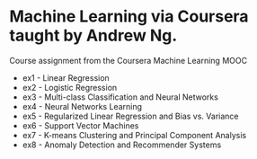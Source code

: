 Machine Learning via Coursera taught by Andrew Ng.
==================================

Course assignment from the Coursera Machine Learning MOOC

* ex1 - Linear Regression
* ex2 - Logistic Regression
* ex3 - Multi-class Classification and Neural Networks
* ex4 - Neural Networks Learning
* ex5 - Regularized Linear Regression and Bias vs. Variance
* ex6 - Support Vector Machines
* ex7 - K-means Clustering and Principal Component Analysis
* ex8 - Anomaly Detection and Recommender Systems
